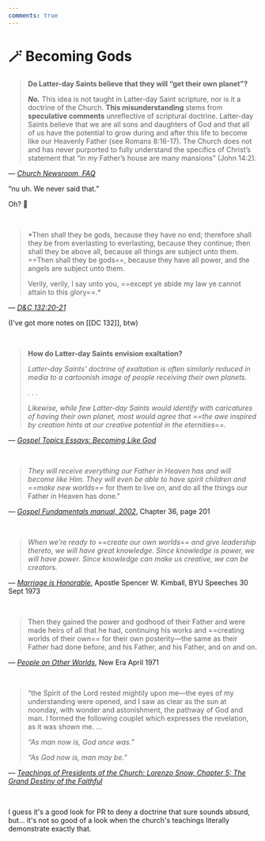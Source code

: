 ```yaml
---
comments: true
---
```

# 🪄 Becoming Gods

 >**Do Latter-day Saints believe that they will “get their own planet”?**
 >
> _**No.**_ This idea is not taught in Latter-day Saint scripture, nor is it a doctrine of the Church. **This misunderstanding** stems from **speculative comments** unreflective of scriptural doctrine. Latter-day Saints believe that we are all sons and daughters of God and that all of us have the potential to grow during and after this life to become like our Heavenly Father (see Romans 8:16-17). The Church does not and has never purported to fully understand the specifics of Christ’s statement that “in my Father’s house are many mansions” (John 14:2).

— _[Church Newsroom, FAQ](https://newsroom.churchofjesuschrist.org/article/frequently-asked-questions)_

“nu uh. We never said that.”

Oh? 🧐

&nbsp;

> *Then shall they be gods, because they have no end; therefore shall they be from everlasting to everlasting, because they continue; then shall they be above all, because all things are subject unto them. ==Then shall they be gods==, because they have all power, and the angels are subject unto them.
> 
> Verily, verily, I say unto you, ==except ye abide my law ye cannot attain to this glory==.*

— _[D&C 132:20-21](https://www.churchofjesuschrist.org/study/scriptures/dc-testament/dc/132?lang=eng&id=p20-p21#p20)_

(I've got more notes on [[DC 132]], btw)

&nbsp;

> **How do Latter-day Saints envision exaltation?**
>
> *Latter-day Saints’ doctrine of exaltation is often similarly reduced in media to a cartoonish image of people receiving their own planets.*
> 
> _. . ._
> 
> _Likewise, while few Latter-day Saints would identify with caricatures of having their own planet, most would agree that ==the awe inspired by creation hints at our creative potential in the eternities==._

— _[Gospel Topics Essays: Becoming Like God](https://www.churchofjesuschrist.org/study/manual/gospel-topics-essays/becoming-like-god?lang=eng)_

&nbsp;

> _They will receive everything our Father in Heaven has and will become like Him. They will even be able to have spirit children and_ _==make new worlds==_ for them to live on, and do all the things our Father in Heaven has done."

— _[Gospel Fundamentals manual, 2002](https://www.churchofjesuschrist.org/bc/content/shared/content/english/pdf/language-materials/31129_eng.pdf)_, Chapter 36, page 201

&nbsp;

> _When we’re ready to_ ==_create our own worlds_== _and give leadership thereto, we will have great knowledge. Since knowledge is power, we will have power. Since knowledge can make us creative, we can be creators._

— _[Marriage is Honorable](https://speeches.byu.edu/talks/spencer-w-kimball/marriage-honorable/)_, Apostle Spencer W. Kimball, BYU Speeches 30 Sept 1973

&nbsp;

> Then they gained the power and godhood of their Father and were made heirs of all that he had, continuing his works and ==creating worlds of their own== for their own posterity—the same as their Father had done before, and his Father, and his Father, and on and on.

— _[People on Other Worlds](https://www.churchofjesuschrist.org/study/new-era/1971/04/people-on-other-worlds?lang=eng)_, New Era April 1971

&nbsp;

> “the Spirit of the Lord rested mightily upon me—the eyes of my understanding were opened, and I saw as clear as the sun at noonday, with wonder and astonishment, the pathway of God and man. I formed the following couplet which expresses the revelation, as it was shown me. …
> 
> _“As man now is, God once was.”_
> 
> _“As God now is, man may be.”_

— [_Teachings of Presidents of the Church: Lorenzo Snow, Chapter 5: The Grand Destiny of the Faithful_](https://www.churchofjesuschrist.org/study/manual/teachings-of-presidents-of-the-church-lorenzo-snow/chapter-5-the-grand-destiny-of-the-faithful?lang=eng)

&nbsp;

I guess it's a good look for PR to deny a doctrine that sure sounds absurd, but... it's not so good of a look when the church's teachings literally demonstrate exactly that.